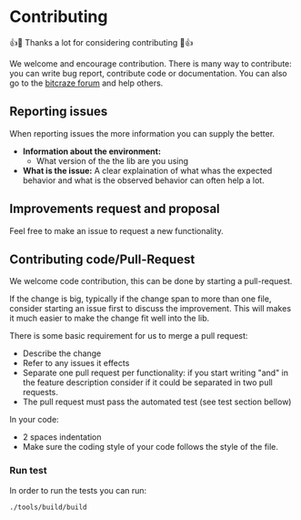 Contributing
============

👍🎉 Thanks a lot for considering contributing 🎉👍

We welcome and encourage contribution. There is many way to contribute: you can
write bug report, contribute code or documentation.
You can also go to the [bitcraze forum](https://forum.bitcraze.io) and help others.

## Reporting issues

When reporting issues the more information you can supply the better.

 - **Information about the environment:**
   - What version of the the lib are you using
 - **What is the issue:** A clear explaination of what whas the expected behavior and what is the observed behavior can
   often help a lot.

## Improvements request and proposal

Feel free to make an issue to request a new functionality.

## Contributing code/Pull-Request

We welcome code contribution, this can be done by starting a pull-request.

If the change is big, typically if the change span to more than one file, consider starting an issue first to discuss the improvement.
This will makes it much easier to make the change fit well into the lib.

There is some basic requirement for us to merge a pull request:
 - Describe the change
 - Refer to any issues it effects
 - Separate one pull request per functionality: if you start writing "and" in the feature description consider if it could be separated in two pull requests.
 - The pull request must pass the automated test (see test section bellow)

In your code:
 - 2 spaces indentation
 - Make sure the coding style of your code follows the style of the file.

### Run test

In order to run the tests you can run:
```
./tools/build/build
```

